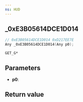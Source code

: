 ```yaml
---
ns: HUD
---
```

## _0xE3B05614DCE1D014

```c
// 0xE3B05614DCE1D014 0xD217EE7E
Any _0xE3B05614DCE1D014(Any p0);
```

```
GET_G*
```

## Parameters
* **p0**: 

## Return value
